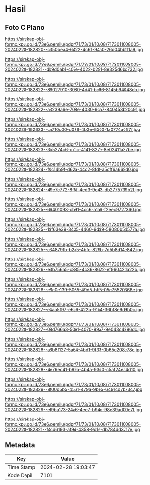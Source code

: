 # Hasil

## Foto C Plano

https://sirekap-obj-formc.kpu.go.id/73e6/pemilu/pdpr/71/73/01/10/08/7173011008005-20240228-182820--c350bea4-6422-4c61-94a0-26d04bb111a9.jpg

https://sirekap-obj-formc.kpu.go.id/73e6/pemilu/pdpr/71/73/01/10/08/7173011008005-20240228-182821--db9d0ab1-c07e-4022-b291-8e325d6bc732.jpg

https://sirekap-obj-formc.kpu.go.id/73e6/pemilu/pdpr/71/73/01/10/08/7173011008005-20240228-182822--89027910-3080-4d41-bc96-8145b94048cb.jpg

https://sirekap-obj-formc.kpu.go.id/73e6/pemilu/pdpr/71/73/01/10/08/7173011008005-20240228-182822--a3239a6e-708e-4030-9ca7-840453b20c91.jpg

https://sirekap-obj-formc.kpu.go.id/73e6/pemilu/pdpr/71/73/01/10/08/7173011008005-20240228-182823--ca710c06-d028-4b3e-8560-1a0774a0ff7f.jpg

https://sirekap-obj-formc.kpu.go.id/73e6/pemilu/pdpr/71/73/01/10/08/7173011008005-20240228-182823--3b5274c6-c7cc-4141-827e-8e02411a37be.jpg

https://sirekap-obj-formc.kpu.go.id/73e6/pemilu/pdpr/71/73/01/10/08/7173011008005-20240228-182824--f0c14b9f-d62a-44c2-8fdf-a5cff6a669d0.jpg

https://sirekap-obj-formc.kpu.go.id/73e6/pemilu/pdpr/71/73/01/10/08/7173011008005-20240228-182824--49e7c772-8f5f-4ed3-9e43-db2775739b2f.jpg

https://sirekap-obj-formc.kpu.go.id/73e6/pemilu/pdpr/71/73/01/10/08/7173011008005-20240228-182825--66401093-cb91-4cc6-a1a6-f2eec9727360.jpg

https://sirekap-obj-formc.kpu.go.id/73e6/pemilu/pdpr/71/73/01/10/08/7173011008005-20240228-182825--19f63e39-3435-4460-9d99-58080b54577a.jpg

https://sirekap-obj-formc.kpu.go.id/73e6/pemilu/pdpr/71/73/01/10/08/7173011008005-20240228-182825--c34879fb-b2a5-4bfc-829b-7d5b8d14e842.jpg

https://sirekap-obj-formc.kpu.go.id/73e6/pemilu/pdpr/71/73/01/10/08/7173011008005-20240228-182826--e3b756a5-c885-4c36-8622-ef96042da22b.jpg

https://sirekap-obj-formc.kpu.go.id/73e6/pemilu/pdpr/71/73/01/10/08/7173011008005-20240228-182826--e6c0e139-5065-49d5-bff5-05c75520366e.jpg

https://sirekap-obj-formc.kpu.go.id/73e6/pemilu/pdpr/71/73/01/10/08/7173011008005-20240228-182827--e4aa5f97-e6a6-422b-91b4-36bf8e9d9b0c.jpg

https://sirekap-obj-formc.kpu.go.id/73e6/pemilu/pdpr/71/73/01/10/08/7173011008005-20240228-182827--08d766a3-50e1-4070-99a7-9e043c4896dc.jpg

https://sirekap-obj-formc.kpu.go.id/73e6/pemilu/pdpr/71/73/01/10/08/7173011008005-20240228-182828--a6b8f127-5a64-4bd1-9f33-0b65c208e78c.jpg

https://sirekap-obj-formc.kpu.go.id/73e6/pemilu/pdpr/71/73/01/10/08/7173011008005-20240228-182828--4e76ec41-b99a-4b4a-93d0-c5af24ea4d10.jpg

https://sirekap-obj-formc.kpu.go.id/73e6/pemilu/pdpr/71/73/01/10/08/7173011008005-20240228-182829--8f00d5b5-4561-479a-9be5-6491cd7b73c7.jpg

https://sirekap-obj-formc.kpu.go.id/73e6/pemilu/pdpr/71/73/01/10/08/7173011008005-20240228-182829--e19ba173-24a6-4ee7-b94c-98e39ad00e7f.jpg

https://sirekap-obj-formc.kpu.go.id/73e6/pemilu/pdpr/71/73/01/10/08/7173011008005-20240228-182821--f4cd6193-af9d-4358-9d1e-db784dd3717e.jpg


## Metadata

| Key        | Value               |
| ---------- | ------------------- |
| Time Stamp | 2024-02-28 19:03:47 |
| Kode Dapil | 7101                |



